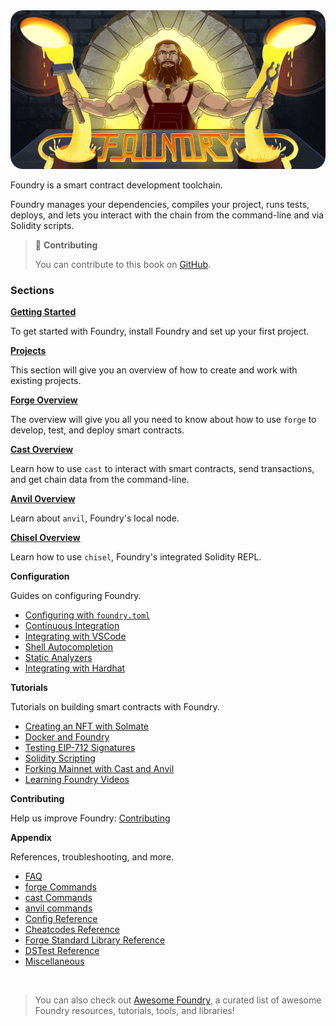 <img src="images/foundry-banner.png" style="border-radius: 20px">

Foundry is a smart contract development toolchain.

Foundry manages your dependencies, compiles your project, runs tests, deploys, and lets you interact with the chain from the command-line and via Solidity scripts.

> 📖 **Contributing**
>
> You can contribute to this book on [GitHub](https://github.com/foundry-rs/book).

### Sections

**[Getting Started](getting-started/installation.md)**

To get started with Foundry, install Foundry and set up your first project.

**[Projects](projects/creating-a-new-project.md)**

This section will give you an overview of how to create and work with existing projects.

**[Forge Overview](forge)**

The overview will give you all you need to know about how to use `forge` to develop, test, and deploy smart contracts.

**[Cast Overview](cast)**

Learn how to use `cast` to interact with smart contracts, send transactions, and get chain data from the command-line.

**[Anvil Overview](anvil)**

Learn about `anvil`, Foundry's local node.

**[Chisel Overview](chisel)**

Learn how to use `chisel`, Foundry's integrated Solidity REPL.

**Configuration**

Guides on configuring Foundry.

- [Configuring with `foundry.toml`](./config/)
- [Continuous Integration](./config/continous-integration.md)
- [Integrating with VSCode](./config/vscode.md)
- [Shell Autocompletion](./config/shell-autocompletion.md)
- [Static Analyzers](./config/static-analyzers.md)
- [Integrating with Hardhat](./config/hardhat.md)

**Tutorials**

Tutorials on building smart contracts with Foundry.

- [Creating an NFT with Solmate](./tutorials/solmate-nft.md)
- [Docker and Foundry](./tutorials/foundry-docker.md)
- [Testing EIP-712 Signatures](./tutorials/testing-eip712.md)
- [Solidity Scripting](./tutorials/solidity-scripting.md)
- [Forking Mainnet with Cast and Anvil](./tutorials/forking-mainnet-with-cast-anvil.md)
- [Learning Foundry Videos](./tutorials/learn-foundry.md)
<!-- - [Incremental Adoption]() -->

**Contributing**

Help us improve Foundry: [Contributing](./contributing.md)

**Appendix**

References, troubleshooting, and more.

- [FAQ](./faq.md)
- [forge Commands](./reference/forge/)
- [cast Commands](./reference/cast/)
- [anvil commands](./reference/anvil/)
- [Config Reference](./reference/config/)
- [Cheatcodes Reference](./cheatcodes/)
- [Forge Standard Library Reference](./reference/forge-std/)
- [DSTest Reference](./reference/ds-test.md)
- [Miscellaneous](misc)

<br>

> You can also check out [Awesome Foundry](https://github.com/crisgarner/awesome-foundry), a curated list of awesome Foundry resources, tutorials, tools, and libraries!
